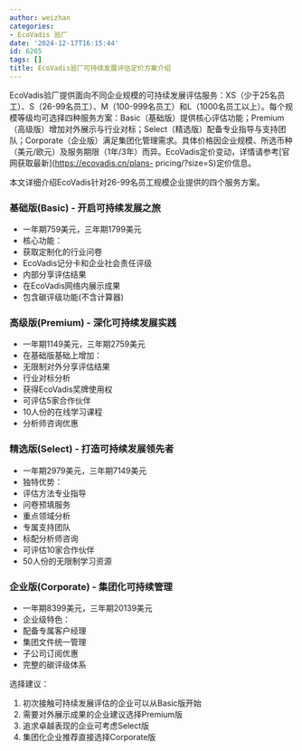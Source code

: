 ```yaml
---
author: weizhan
categories:
- EcoVadis 验厂
date: '2024-12-17T16:15:44'
id: 6265
tags: []
title: EcoVadis验厂可持续发展评估定价方案介绍
---
```


EcoVadis验厂提供面向不同企业规模的可持续发展评估服务：XS（少于25名员工）、S（26-99名员工）、M（100-999名员工）和L（1000名员工以上）。每个规模等级均可选择四种服务方案：Basic（基础版）提供核心评估功能；Premium（高级版）增加对外展示与行业对标；Select（精选版）配备专业指导与支持团队；Corporate（企业版）满足集团化管理需求。具体价格因企业规模、所选币种（美元/欧元）及服务期限（1年/3年）而异。EcoVadis定价变动，详情请参考[官网获取最新](https://ecovadis.cn/plans-
pricing/?size=S)定价信息。

本文详细介绍EcoVadis针对26-99名员工规模企业提供的四个服务方案。

### 基础版(Basic) - 开启可持续发展之旅

  * 一年期759美元，三年期1799美元
  * 核心功能：
  * 获取定制化的行业问卷
  * EcoVadis记分卡和企业社会责任评级
  * 内部分享评估结果
  * 在EcoVadis网络内展示成果
  * 包含碳评级功能(不含计算器)

### 高级版(Premium) - 深化可持续发展实践

  * 一年期1149美元，三年期2759美元
  * 在基础版基础上增加：
  * 无限制对外分享评估结果
  * 行业对标分析
  * 获得EcoVadis奖牌使用权
  * 可评估5家合作伙伴
  * 10人份的在线学习课程
  * 分析师咨询优惠

### 精选版(Select) - 打造可持续发展领先者

  * 一年期2979美元，三年期7149美元
  * 独特优势：
  * 评估方法专业指导
  * 问卷预填服务
  * 重点领域分析
  * 专属支持团队
  * 标配分析师咨询
  * 可评估10家合作伙伴
  * 50人份的无限制学习资源

### 企业版(Corporate) - 集团化可持续管理

  * 一年期8399美元，三年期20139美元
  * 企业级特色：
  * 配备专属客户经理
  * 集团文件统一管理
  * 子公司订阅优惠
  * 完整的碳评级体系

选择建议：

  1. 初次接触可持续发展评估的企业可以从Basic版开始
  2. 需要对外展示成果的企业建议选择Premium版
  3. 追求卓越表现的企业可考虑Select版
  4. 集团化企业推荐直接选择Corporate版

